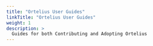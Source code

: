 ```yaml
---
title: "Ortelius User Guides"
linkTitle: "Ortelius User Guides"
weight: 1
description: >
  Guides for both Contributing and Adopting Ortelius
---
```

